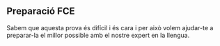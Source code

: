 ## Preparació FCE

Sabem que aquesta prova és difícil i és cara i per això volem ajudar-te a preparar-la el millor possible amb el nostre expert en la llengua.
